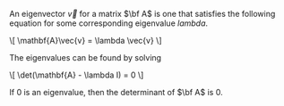An eigenvector $\vec{v}$ for a matrix $\bf A$ is one that satisfies the following equation for some corresponding eigenvalue $lambda$.

\\[
\mathbf{A}\vec{v} = \lambda \vec{v}
\\]

The eigenvalues can be found by solving

\\[
\det(\mathbf{A} - \lambda I) = 0
\\]

If 0 is an eigenvalue, then the determinant of $\bf A$ is 0.